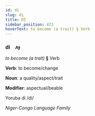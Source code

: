 ```yaml
---
id: di
slug: di
title: Dİ
sidebar_position: 472
hoverText: to become (a trait) § Verb
---
```


### di&emsp;<span kind="abugida">ʌɟ</span>

*to become (a trait)* **§** Verb

**Verb**: to become/change

**Noun**: a quality/aspect/trait

**Modifier**: aspectual/beable

Yoruba di /di/

*Niger-Congo Language Family*